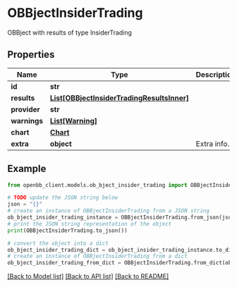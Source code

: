 # OBBjectInsiderTrading

OBBject with results of type InsiderTrading

## Properties

Name | Type | Description | Notes
------------ | ------------- | ------------- | -------------
**id** | **str** |  | [optional] 
**results** | [**List[OBBjectInsiderTradingResultsInner]**](OBBjectInsiderTradingResultsInner.md) |  | [optional] 
**provider** | **str** |  | [optional] 
**warnings** | [**List[Warning]**](Warning.md) |  | [optional] 
**chart** | [**Chart**](Chart.md) |  | [optional] 
**extra** | **object** | Extra info. | [optional] 

## Example

```python
from openbb_client.models.ob_bject_insider_trading import OBBjectInsiderTrading

# TODO update the JSON string below
json = "{}"
# create an instance of OBBjectInsiderTrading from a JSON string
ob_bject_insider_trading_instance = OBBjectInsiderTrading.from_json(json)
# print the JSON string representation of the object
print(OBBjectInsiderTrading.to_json())

# convert the object into a dict
ob_bject_insider_trading_dict = ob_bject_insider_trading_instance.to_dict()
# create an instance of OBBjectInsiderTrading from a dict
ob_bject_insider_trading_from_dict = OBBjectInsiderTrading.from_dict(ob_bject_insider_trading_dict)
```
[[Back to Model list]](../README.md#documentation-for-models) [[Back to API list]](../README.md#documentation-for-api-endpoints) [[Back to README]](../README.md)


